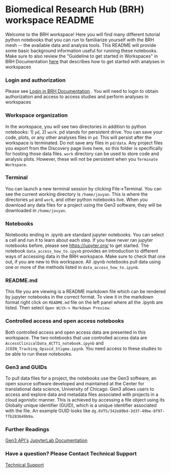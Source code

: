 # Biomedical Research Hub (BRH) workspace README

Welcome to the BRH workspace! Here you will find many different tutorial python notebooks that you can run to familiarize yourself with the BRH mesh -- the available data and analysis tools.  This README will provide some basic background information useful for running these notebooks. Make sure to also review the "Guideline to get started in Workspaces" in BRH Documentation [here](https://brh.data-commons.org/dashboard/Public/index.html#GuidelineToGetStarted) that describes how to get started with analyses in workspaces


### Login and authorization
Please see [Login in BRH Documentation](https://brh.data-commons.org/dashboard/Public/index.html#LoginPage) . You will need to login to obtain authorization and access to access studies and perform analyses in workspaces


### Workspace organization

In the workspace, you will see two directories in addition to python notebooks: 1) `pd`, 2) `work`. pd stands for persistent drive. You can save your code, plots, or any other analyses files in `pd`. This will persist after the workspace is terminated. Do not save any files in `pd/data`. Any project files you export from the Discovery page lives here, so this folder is specifically for hosting those data files. `work` directory can be used to store code and analysis plots. However, these will not be persistent when you `Terminate Workspace`.

### Terminal

You can launch a new terminal session by clicking File->Terminal. You can see the current working directory is `/home/jovyan`. This is where the directories `pd` and `work`, and other python notebooks live. When you download any data files for a project using the Gen3 software, they will be downloaded in `/home/jovyan`.


### Notebooks

Notebooks ending in .ipynb are standard jupyter notebooks. You can select a cell and run it to learn about each step. If you have never ran jupyter notebooks before, please see https://jupyter.org/ to get started.  The notebook `data_access_how_to.ipynb` provides an introduction to different ways of accessing data in the BRH workspace. Make sure to check that one out, if you are new to this workspace. All .ipynb notebooks pull data using one or more of the methods listed in `data_access_how_to.ipynb`.

### README.md

This file you are viewing is a README markdown file which can be rendered by jupyter notebooks in the correct format. To view it in the markdown format right click on `README.md` file on the left panel where all the .ipynb are listed. Then select `Open With-> Markdown Preview`.


### Controlled access and open access notebooks

Both controlled access and open access data are presented in this workspace. The two notebooks that use controlled access data are `AccessClinicalData_ACTT1_notebook.ipynb` and `JCOIN_Tracking_Opioid_Stigma.ipynb`. You need access to these studies to be able to run these notebooks.


### Gen3 and GUIDs

To pull data files for a project, the notebooks use the Gen3 software, an open source software developed and maintained at the Center for translational data science, University of Chicago. Gen3 allows users to access and explore data and metadata files associated with projects in a cloud agonistic manner. This is achieved by accessing a file object using its Globally unique identifier (GUID), which is a unique identifier associated with the file. An example GUID looks like `dg.6VTS/342e89bd-3d37-49be-8f97-ffb283649b9a`.

### Further Readings
[Gen3 API's](https://gen3.org/resources/user/using-api/)
[JupyterLab Documentation](https://jupyterlab.readthedocs.io/en/stable/)

### Have a question? Please Contact Technical Support
[Technical Support](support@datacommons.io)
